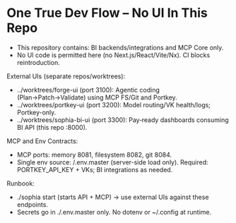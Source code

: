 # One True Dev Flow – No UI In This Repo

- This repository contains: BI backends/integrations and MCP Core only.
- No UI code is permitted here (no Next.js/React/Vite/Nx). CI blocks reintroduction.

External UIs (separate repos/worktrees):
- ../worktrees/forge-ui (port 3100): Agentic coding (Plan→Patch→Validate) using MCP FS/Git and Portkey.
- ../worktrees/portkey-ui (port 3200): Model routing/VK health/logs; Portkey-only.
- ../worktrees/sophia-bi-ui (port 3300): Pay‑ready dashboards consuming BI API (this repo :8000).

MCP and Env Contracts:
- MCP ports: memory 8081, filesystem 8082, git 8084.
- Single env source: <repo>/.env.master (server-side load only). Required: PORTKEY_API_KEY + VKs; BI integrations as needed.

Runbook:
- ./sophia start (starts API + MCP) → use external UIs against these endpoints.
- Secrets go in ./.env.master only. No dotenv or ~/.config at runtime.

